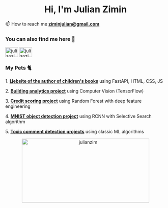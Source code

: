 <h1 align="center">
  Hi, I'm Julian Zimin 
</h1>

&#128235; How to reach me <b>ziminjulian@gmail.com</b>

<h3 align="left">
  You can also find me here &#128301;
</h3>
<p>
  <a href="https://kaggle.com/julianzimin" target="blank"><img align="center" src="https://raw.githubusercontent.com/rahuldkjain/github-profile-readme-generator/master/src/images/icons/Social/kaggle.svg" alt="julianzimin" height="30" width="40" /></a>
  <a href="https://leetcode.com/julikan/" target="blank"><img align="center" src="https://raw.githubusercontent.com/rahuldkjain/github-profile-readme-generator/master/src/images/icons/Social/leet-code.svg" alt="julianzimin" height="30" width="40" /></a>
</p>

<h3 align="left">
  My Pets &#128008;
</h3>
<p>
  1. <a href="https://github.com/julianzim/bookshelf"><b>Цebsite of the author of children's books</b></a> using FastAPI, HTML, CSS, JS
</p>
<p>
  2. <a href="https://github.com/julianzim/Building_Analytics_with_CV"><b>Building analytics project</b></a> using Computer Vision (TensorFlow)
</p>
<p>
  3. <a href=""><b>Credit scoring project</b></a> using Random Forest with deep feature engineering
</p>
<p>
  4. <a href="https://github.com/julianzim/rcnn_mnist"><b>MNIST object detection project</b></a> using RCNN with Selective Search algorithm
</p>
<p>
  5. <a href="https://github.com/julianzim/toxic_comment_detection"><b>Toxic comment detection projects</b></a> using classic ML algorithms
</p>






<p align="center"> 
  <img align="center" src="https://github-readme-streak-stats.herokuapp.com/?user=julianzim&theme=dark" alt="julianzim" height="200" width="400" /> 
</p>
